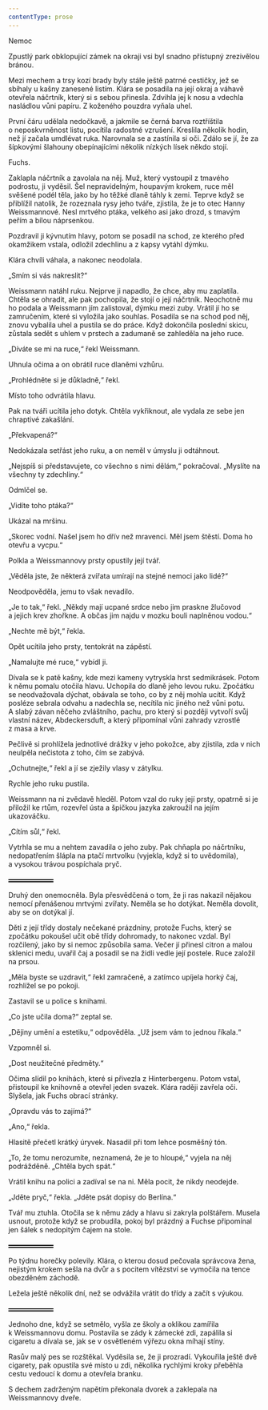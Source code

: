 ```yaml
---
contentType: prose
---
```


<section>

Nemoc

Zpustlý park obklopující zámek na okraji vsi byl snadno přístupný zrezivělou bránou.

Mezi mechem a trsy kozí brady byly stále ještě patrné cestičky, jež se sbíhaly u kašny zanesené listím. Klára se posadila na její okraj a váhavě otevřela náčrtník, který si s sebou přinesla. Zdvihla jej k nosu a vdechla nasládlou vůni papíru. Z koženého pouzdra vyňala uhel.

První čáru udělala nedočkavě, a jakmile se černá barva roztříštila o neposkvrněnost listu, pocítila radostné vzrušení. Kreslila několik hodin, než jí začala umdlévat ruka. Narovnala se a zastínila si oči. Zdálo se jí, že za šípkovými šlahouny obepínajícími několik nízkých lísek někdo stojí.

Fuchs.

Zaklapla náčrtník a zavolala na něj. Muž, který vystoupil z tmavého podrostu, ji vyděsil. Šel nepravidelným, houpavým krokem, ruce měl svěšené podél těla, jako by ho těžké dlaně táhly k zemi. Teprve když se přiblížil natolik, že rozeznala rysy jeho tváře, zjistila, že je to otec Hanny Weissmannové. Nesl mrtvého ptáka, velkého asi jako drozd, s tmavým peřím a bílou náprsenkou.

Pozdravil ji kývnutím hlavy, potom se posadil na schod, ze kterého před okamžikem vstala, odložil zdechlinu a z kapsy vytáhl dýmku.

Klára chvíli váhala, a nakonec neodolala.

„Smím si vás nakreslit?“

Weissmann natáhl ruku. Nejprve ji napadlo, že chce, aby mu zaplatila. Chtěla se ohradit, ale pak pochopila, že stojí o její náčrtník. Neochotně mu ho podala a Weissmann jím zalistoval, dýmku mezi zuby. Vrátil jí ho se zamručením, které si vyložila jako souhlas. Posadila se na schod pod něj, znovu vybalila uhel a pustila se do práce. Když dokončila poslední skicu, zůstala sedět s uhlem v prstech a zadumaně se zahleděla na jeho ruce.

„Díváte se mi na ruce,“ řekl Weissmann.

Uhnula očima a on obrátil ruce dlaněmi vzhůru.

„Prohlédněte si je důkladně,“ řekl.

Místo toho odvrátila hlavu.

Pak na tváři ucítila jeho dotyk. Chtěla vykřiknout, ale vydala ze sebe jen chraptivé zakašlání.

„Překvapená?“

Nedokázala setřást jeho ruku, a on neměl v úmyslu ji odtáhnout.

„Nejspíš si představujete, co všechno s nimi dělám,“ pokračoval. „Myslíte na všechny ty zdechliny.“

Odmlčel se.

„Vidíte toho ptáka?“

Ukázal na mršinu.

„Skorec vodní. Našel jsem ho dřív než mravenci. Měl jsem štěstí. Doma ho otevřu a vycpu.“

Polkla a Weissmannovy prsty opustily její tvář.

„Věděla jste, že některá zvířata umírají na stejné nemoci jako lidé?“

Neodpověděla, jemu to však nevadilo.

„Je to tak,“ řekl. „Někdy mají ucpané srdce nebo jim praskne žlučovod a jejich krev zhořkne. A občas jim najdu v mozku bouli naplněnou vodou.“

„Nechte mě být,“ řekla.

Opět ucítila jeho prsty, tentokrát na zápěstí.

„Namalujte mé ruce,“ vybídl ji.

Dívala se k patě kašny, kde mezi kameny vytryskla hrst sedmikrásek. Potom k němu pomalu otočila hlavu. Uchopila do dlaně jeho levou ruku. Zpočátku se neodvažovala dýchat, obávala se toho, co by z něj mohla ucítit. Když posléze sebrala odvahu a nadechla se, necítila nic jiného než vůni potu. A slabý závan něčeho zvláštního, pachu, pro který si později vytvoří svůj vlastní název, Abdeckersduft, a který připomínal vůni zahrady vzrostlé z masa a krve.

Pečlivě si prohlížela jednotlivé drážky v jeho pokožce, aby zjistila, zda v nich neulpěla nečistota z toho, čím se zabývá.

„Ochutnejte,“ řekl a jí se zježily vlasy v zátylku.

Rychle jeho ruku pustila.

Weissmann na ni zvědavě hleděl. Potom vzal do ruky její prsty, opatrně si je přiložil ke rtům, rozevřel ústa a špičkou jazyka zakroužil na jejím ukazováčku.

„Cítím sůl,“ řekl.

Vytrhla se mu a nehtem zavadila o jeho zuby. Pak chňapla po náčrtníku, nedopatřením šlápla na ptačí mrtvolku (vyjekla, když si to uvědomila), a vysokou trávou pospíchala pryč.

![divider.png](./resources/divider_opt.png)

Druhý den onemocněla. Byla přesvědčená o tom, že ji ras nakazil nějakou nemocí přenášenou mrtvými zvířaty. Neměla se ho dotýkat. Neměla dovolit, aby se on dotýkal jí.

Děti z její třídy dostaly nečekané prázdniny, protože Fuchs, který se zpočátku pokoušel učit obě třídy dohromady, to nakonec vzdal. Byl rozčilený, jako by si nemoc způsobila sama. Večer jí přinesl citron a malou sklenici medu, uvařil čaj a posadil se na židli vedle její postele. Ruce založil na prsou.

„Měla byste se uzdravit,“ řekl zamračeně, a zatímco upíjela horký čaj, rozhlížel se po pokoji.

Zastavil se u police s knihami.

„Co jste učila doma?“ zeptal se.

„Dějiny umění a estetiku,“ odpověděla. „Už jsem vám to jednou říkala.“

Vzpomněl si.

„Dost neužitečné předměty.“

Očima slídil po knihách, které si přivezla z Hinterbergenu. Potom vstal, přistoupil ke knihovně a otevřel jeden svazek. Klára raději zavřela oči. Slyšela, jak Fuchs obrací stránky.

„Opravdu vás to zajímá?“

„Ano,“ řekla.

Hlasitě přečetl krátký úryvek. Nasadil při tom lehce posměšný tón.

„To, že tomu nerozumíte, neznamená, že je to hloupé,“ vyjela na něj podrážděně. „Chtěla bych spát.“

Vrátil knihu na polici a zadíval se na ni. Měla pocit, že nikdy neodejde.

„Jděte pryč,“ řekla. „Jděte psát dopisy do Berlína.“

Tvář mu ztuhla. Otočila se k němu zády a hlavu si zakryla polštářem. Musela usnout, protože když se probudila, pokoj byl prázdný a Fuchse připomínal jen šálek s nedopitým čajem na stole.

![divider.png](./resources/divider_opt.png)

Po týdnu horečky polevily. Klára, o kterou dosud pečovala správcova žena, nejistým krokem sešla na dvůr a s pocitem vítězství se vymočila na tence obezděném záchodě.

Ležela ještě několik dní, než se odvážila vrátit do třídy a začít s výukou.

![divider.png](./resources/divider_opt.png)

Jednoho dne, když se setmělo, vyšla ze školy a oklikou zamířila k Weissmannovu domu. Postavila se zády k zámecké zdi, zapálila si cigaretu a dívala se, jak se v osvětleném výřezu okna míhají stíny.

Rasův malý pes se rozštěkal. Vyděsila se, že ji prozradí. Vykouřila ještě dvě cigarety, pak opustila své místo u zdi, několika rychlými kroky přeběhla cestu vedoucí k domu a otevřela branku.

S dechem zadrženým napětím překonala dvorek a zaklepala na Weissmannovy dveře.

</section>
